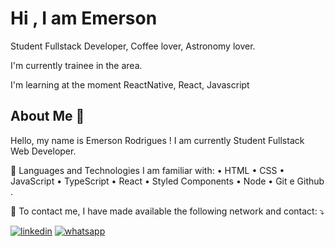 # Hi , I am Emerson
Student Fullstack Developer, Coffee lover, Astronomy lover.

I'm currently trainee in the area.

I'm learning at the moment ReactNative, React, Javascript


## About Me 💜
Hello, my name is Emerson Rodrigues ! I am currently Student Fullstack Web Developer.

🦄 Languages and Technologies I am familiar with: • HTML • CSS • JavaScript • TypeScript • React • Styled Components • Node • Git e Github .

💌 To contact me, I have made available the following network and contact: ⤵️


[![linkedin](https://img.shields.io/badge/linkedin-0A66C2?style=for-the-badge&logo=linkedin&logoColor=white)](https://www.linkedin.com/in/emerson-rodriguesz/) 
[![whatsapp](https://img.shields.io/badge/WhatsApp-25D366?style=for-the-badge&logo=whatsapp&logoColor=white)](https://wa.me/5511971433297?text=Ol%C3%A1+Emerson%2C+tudo+bem+%3F)
